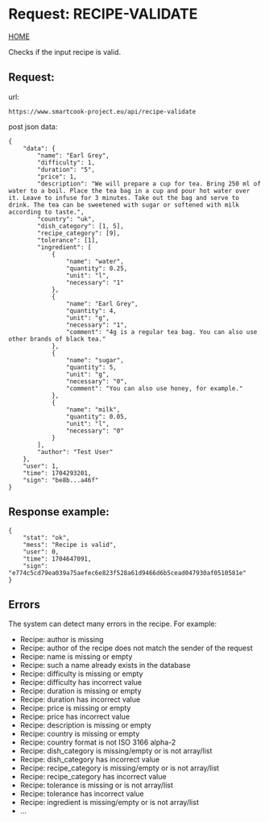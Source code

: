 # Request: RECIPE-VALIDATE

[HOME](README.md)

Checks if the input recipe is valid.

## Request:

url:

```
https://www.smartcook-project.eu/api/recipe-validate
```

post json data:

```
{
    "data": {
        "name": "Earl Grey",
        "difficulty": 1,
        "duration": "5",
        "price": 1,
        "description": "We will prepare a cup for tea. Bring 250 ml of water to a boil. Place the tea bag in a cup and pour hot water over it. Leave to infuse for 3 minutes. Take out the bag and serve to drink. The tea can be sweetened with sugar or softened with milk according to taste.",
        "country": "uk",
        "dish_category": [1, 5],
        "recipe_category": [9],
        "tolerance": [1],
        "ingredient": [
            {
                "name": "water",
                "quantity": 0.25,
                "unit": "l",
                "necessary": "1"
            },
            {
                "name": "Earl Grey",
                "quantity": 4,
                "unit": "g",
                "necessary": "1",
                "comment": "4g is a regular tea bag. You can also use other brands of black tea."
            },
            {
                "name": "sugar",
                "quantity": 5,
                "unit": "g",
                "necessary": "0",
                "comment": "You can also use honey, for example."
            },
            {
                "name": "milk",
                "quantity": 0.05,
                "unit": "l",
                "necessary": "0"
            }
        ],
        "author": "Test User"
    },
    "user": 1,
    "time": 1704293201,
    "sign": "be8b...a46f"
}
```

## Response example:

```
{
    "stat": "ok",
    "mess": "Recipe is valid",
    "user": 0,
    "time": 1704647091,
    "sign": "e774c5cd79ea039a75aefec6e823f528a61d9466d6b5cead047930af0510581e"
}
```

## Errors

The system can detect many errors in the recipe. For example:

- Recipe: author is missing
- Recipe: author of the recipe does not match the sender of the request
- Recipe: name is missing or empty
- Recipe: such a name already exists in the database
- Recipe: difficulty is missing or empty
- Recipe: difficulty has incorrect value
- Recipe: duration is missing or empty
- Recipe: duration has incorrect value
- Recipe: price is missing or empty
- Recipe: price has incorrect value
- Recipe: description is missing or empty
- Recipe: country is missing or empty
- Recipe: country format is not ISO 3166 alpha-2
- Recipe: dish_category is missing/empty or is not array/list
- Recipe: dish_category has incorrect value
- Recipe: recipe_category is missing/empty or is not array/list
- Recipe: recipe_category has incorrect value
- Recipe: tolerance is missing or is not array/list
- Recipe: tolerance has incorrect value
- Recipe: ingredient is missing/empty or is not array/list
- ...
